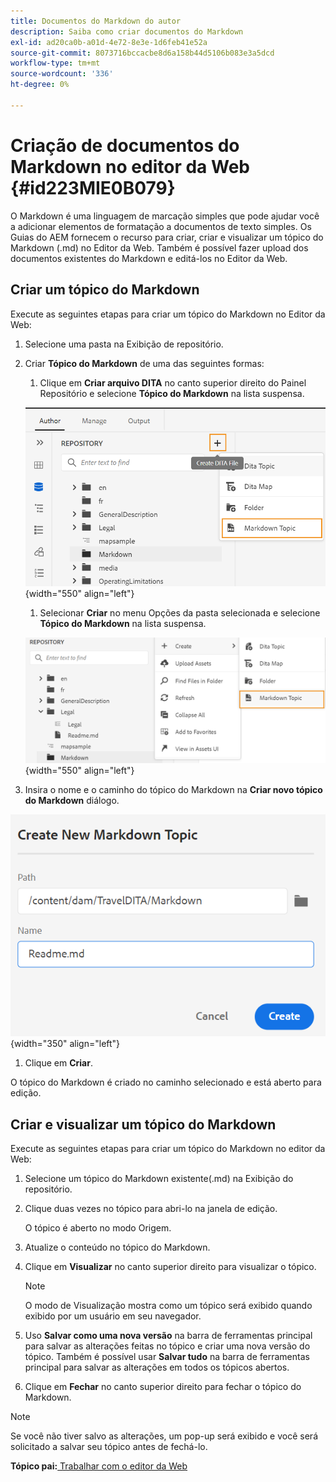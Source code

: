 ```yaml
---
title: Documentos do Markdown do autor
description: Saiba como criar documentos do Markdown
exl-id: ad20ca0b-a01d-4e72-8e3e-1d6feb41e52a
source-git-commit: 8073716bccacbe8d6a158b44d5106b083e3a5dcd
workflow-type: tm+mt
source-wordcount: '336'
ht-degree: 0%

---
```


# Criação de documentos do Markdown no editor da Web {#id223MIE0B079}

O Markdown é uma linguagem de marcação simples que pode ajudar você a adicionar elementos de formatação a documentos de texto simples. Os Guias do AEM fornecem o recurso para criar, criar e visualizar um tópico do Markdown \(.md\) no Editor da Web. Também é possível fazer upload dos documentos existentes do Markdown e editá-los no Editor da Web.

## Criar um tópico do Markdown

Execute as seguintes etapas para criar um tópico do Markdown no Editor da Web:

1. Selecione uma pasta na Exibição de repositório.
1. Criar **Tópico do Markdown** de uma das seguintes formas:
   1. Clique em **Criar arquivo DITA** no canto superior direito do Painel Repositório e selecione **Tópico do Markdown** na lista suspensa.

   ![](images/create-markdown-dita-topic.png){width="550" align="left"}

   1. Selecionar **Criar** no menu Opções da pasta selecionada e selecione **Tópico do Markdown** na lista suspensa.

   ![](images/create-markdown-options-menu.png){width="550" align="left"}

1. Insira o nome e o caminho do tópico do Markdown na **Criar novo tópico do Markdown** diálogo.

![](images/create-markdown-dialog.png){width="350" align="left"}

1. Clique em **Criar**.

O tópico do Markdown é criado no caminho selecionado e está aberto para edição.

## Criar e visualizar um tópico do Markdown

Execute as seguintes etapas para criar um tópico do Markdown no editor da Web:

1. Selecione um tópico do Markdown existente\(.md\) na Exibição do repositório.
1. Clique duas vezes no tópico para abri-lo na janela de edição.

   O tópico é aberto no modo Origem.

1. Atualize o conteúdo no tópico do Markdown.
1. Clique em **Visualizar** no canto superior direito para visualizar o tópico.

   >[!NOTE]
   >
   > O modo de Visualização mostra como um tópico será exibido quando exibido por um usuário em seu navegador.

1. Uso **Salvar como uma nova versão** na barra de ferramentas principal para salvar as alterações feitas no tópico e criar uma nova versão do tópico. Também é possível usar **Salvar tudo** na barra de ferramentas principal para salvar as alterações em todos os tópicos abertos.

1. Clique em **Fechar** no canto superior direito para fechar o tópico do Markdown.

>[!NOTE]
>
> Se você não tiver salvo as alterações, um pop-up será exibido e você será solicitado a salvar seu tópico antes de fechá-lo.

**Tópico pai:**[ Trabalhar com o editor da Web](web-editor.md)
